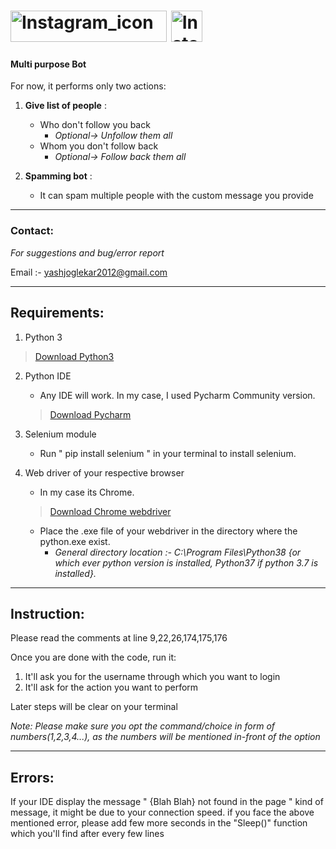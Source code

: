 # <img src="https://text2image.com/user_images/202009/text2image_W6543597_20200906_175237.png" alt="Instagram_icon" width="250"  height="50"> <img src="https://upload.wikimedia.org/wikipedia/commons/thumb/e/e7/Instagram_logo_2016.svg/1200px-Instagram_logo_2016.svg.png" alt="Instagram_icon" width="50"  height="50">


#### Multi purpose Bot
	
For now, it performs only two actions:

1. **Give list of people** :
	- Who don't follow you back 
		- _Optional-> Unfollow them all_
	- Whom you don't follow back 
		- _Optional-> Follow back them all_

2. **Spamming bot** :
	- It can spam multiple people with the custom message you provide




-------------
### Contact:


_For suggestions and bug/error report_
	
Email :- yashjoglekar2012@gmail.com




-----------------
## Requirements:


1. Python 3

> [Download Python3](https://www.python.org/downloads)

2. Python IDE
	- Any IDE will work. In my case, I used Pycharm Community version. 
	>[Download Pycharm](https://www.jetbrains.com/pycharm/download/#section=windows)

3. Selenium module
	- Run " pip install selenium " in your terminal to install selenium.

4. Web driver of your respective browser
	- In my case its Chrome.
	> [Download Chrome webdriver](https://chromedriver.chromium.org/downloads)
	- Place the .exe file of your webdriver in the directory where the python.exe exist.
		- _General directory location :- C:\Program Files\Python38 {or which ever python version is installed, Python37 if python 3.7 is installed}._




---------------
## Instruction:


Please read the comments at line 9,22,26,174,175,176
	
Once you are done with the code, run it:

1. It'll ask you for the username through which you want to login
2. It'll ask for the action you want to perform

Later steps will be clear on your terminal
		
_Note: Please make sure you opt the command/choice in form of numbers(1,2,3,4...), as the numbers will be mentioned in-front of the option_
	
	
	
	
-------------
## Errors:


If your IDE display the message " {Blah Blah} not found in the page " kind of message, it might be due to your connection speed.
if you face the above mentioned error, please add few more seconds in the "Sleep()" function which you'll find after every few lines

